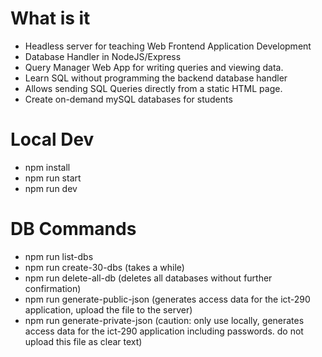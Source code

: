 # What is it
- Headless server for teaching Web Frontend Application Development
- Database Handler in NodeJS/Express
- Query Manager Web App for writing queries and viewing data. 
- Learn SQL without programming the backend database handler
- Allows sending SQL Queries directly from a static HTML page. 
- Create on-demand mySQL databases for students

# Local Dev
- npm install
- npm run start
- npm run dev 

# DB Commands 
- npm run list-dbs
- npm run create-30-dbs (takes a while)
- npm run delete-all-db (deletes all databases without further confirmation)
- npm run generate-public-json (generates access data for the ict-290 application, upload the file to the server)
- npm run generate-private-json (caution: only use locally, generates access data for the ict-290 application including passwords. do not upload this file as clear text)
